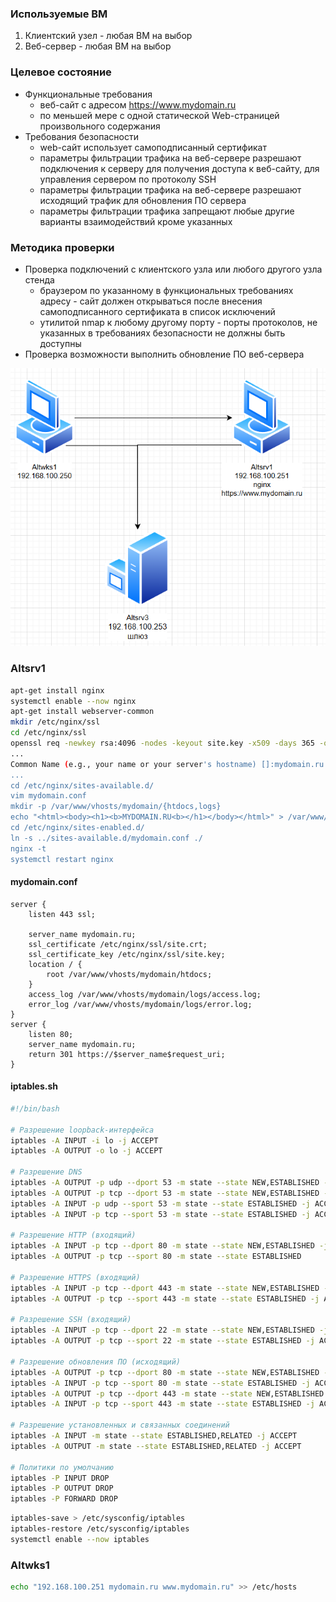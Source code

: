 ### Используемые ВМ
1. Клиентский узел - любая ВМ на выбор
2. Веб-сервер - любая ВМ на выбор
### Целевое состояние
* Функциональные требования
	* веб-сайт с адресом https://www.mydomain.ru
	* по меньшей мере с одной статической Web-страницей произвольного содержания
* Требования безопасности
	* web-сайт использует самоподписанный сертификат
	* параметры фильтрации трафика на веб-сервере разрешают подключения к серверу для получения доступа к веб-сайту, для управления сервером по протоколу SSH
	* параметры фильтрации трафика на веб-сервере разрешают исходящий трафик для обновления ПО сервера
	* параметры фильтрации трафика запрещают любые другие варианты взаимодействий кроме указанных
### Методика проверки
* Проверка подключений с клиентского узла или любого другого узла стенда
	* браузером по указанному в функциональных требованиях адресу - сайт должен открываться после внесения самоподписанного сертификата в список исключений
	* утилитой nmap к любому другому порту - порты протоколов, не указанных в требованиях безопасности не должны быть доступны
* Проверка возможности выполнить обновление ПО веб-сервера

![](attachment/31129a504cae4074ed72e56f83e1a44d.png)
### Altsrv1
```bash
apt-get install nginx
systemctl enable --now nginx
apt-get install webserver-common
mkdir /etc/nginx/ssl
cd /etc/nginx/ssl
openssl req -newkey rsa:4096 -nodes -keyout site.key -x509 -days 365 -out site.crt
...
Common Name (e.g., your name or your server's hostname) []:mydomain.ru
...
cd /etc/nginx/sites-available.d/
vim mydomain.conf
mkdir -p /var/www/vhosts/mydomain/{htdocs,logs}
echo "<html><body><h1><b>MYDOMAIN.RU<b></h1></body></html>" > /var/www/vhosts/mydomain/htdocs/index.html
cd /etc/nginx/sites-enabled.d/
ln -s ../sites-available.d/mydomain.conf ./
nginx -t
systemctl restart nginx
```
#### mydomain.conf
``` linenums="1"
server {
	listen 443 ssl;

	server_name mydomain.ru;
	ssl_certificate /etc/nginx/ssl/site.crt;
	ssl_certificate_key /etc/nginx/ssl/site.key;
	location / {
		root /var/www/vhosts/mydomain/htdocs;
	}
	access_log /var/www/vhosts/mydomain/logs/access.log;
	error_log /var/www/vhosts/mydomain/logs/error.log;
}
server {
	listen 80;
	server_name mydomain.ru;
	return 301 https://$server_name$request_uri;
}
```
#### iptables.sh
```bash linenums="1"
#!/bin/bash

# Разрешение loopback-интерфейса
iptables -A INPUT -i lo -j ACCEPT
iptables -A OUTPUT -o lo -j ACCEPT

# Разрешение DNS
iptables -A OUTPUT -p udp --dport 53 -m state --state NEW,ESTABLISHED -j ACCEPT
iptables -A OUTPUT -p tcp --dport 53 -m state --state NEW,ESTABLISHED -j ACCEPT
iptables -A INPUT -p udp --sport 53 -m state --state ESTABLISHED -j ACCEPT
iptables -A INPUT -p tcp --sport 53 -m state --state ESTABLISHED -j ACCEPT

# Разрешение HTTP (входящий)
iptables -A INPUT -p tcp --dport 80 -m state --state NEW,ESTABLISHED -j ACCEPT
iptables -A OUTPUT -p tcp --sport 80 -m state --state ESTABLISHED

# Разрешение HTTPS (входящий)
iptables -A INPUT -p tcp --dport 443 -m state --state NEW,ESTABLISHED -j ACCEPT
iptables -A OUTPUT -p tcp --sport 443 -m state --state ESTABLISHED -j ACCEPT

# Разрешение SSH (входящий)
iptables -A INPUT -p tcp --dport 22 -m state --state NEW,ESTABLISHED -j ACCEPT
iptables -A OUTPUT -p tcp --sport 22 -m state --state ESTABLISHED -j ACCEPT

# Разрешение обновления ПО (исходящий)
iptables -A OUTPUT -p tcp --dport 80 -m state --state NEW,ESTABLISHED -j ACCEPT
iptables -A INPUT -p tcp --sport 80 -m state --state ESTABLISHED -j ACCEPT
iptables -A OUTPUT -p tcp --dport 443 -m state --state NEW,ESTABLISHED -j ACCEPT
iptables -A INPUT -p tcp --sport 443 -m state --state ESTABLISHED -j ACCEPT

# Разрешение установленных и связанных соединений
iptables -A INPUT -m state --state ESTABLISHED,RELATED -j ACCEPT
iptables -A OUTPUT -m state --state ESTABLISHED,RELATED -j ACCEPT

# Политики по умолчанию
iptables -P INPUT DROP
iptables -P OUTPUT DROP
iptables -P FORWARD DROP
```

```bash
iptables-save > /etc/sysconfig/iptables
iptables-restore /etc/sysconfig/iptables
systemctl enable --now iptables
```
### Altwks1
```bash
echo "192.168.100.251 mydomain.ru www.mydomain.ru" >> /etc/hosts
```